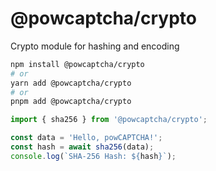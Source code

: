 # @powcaptcha/crypto

Crypto module for hashing and encoding

```bash
npm install @powcaptcha/crypto
# or
yarn add @powcaptcha/crypto
# or
pnpm add @powcaptcha/crypto
```

```javascript
import { sha256 } from '@powcaptcha/crypto';

const data = 'Hello, powCAPTCHA!';
const hash = await sha256(data);
console.log(`SHA-256 Hash: ${hash}`);
```
